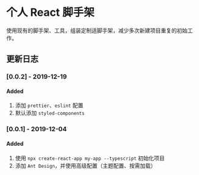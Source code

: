 # 个人 React 脚手架

使用现有的脚手架、工具，组装定制适脚手架，减少多次新建项目重复的初始工作。

## 更新日志

### [0.0.2] - 2019-12-19

#### Added

1. 添加 `prettier`、`eslint` 配置
2. 默认添加 `styled-components`

### [0.0.1] - 2019-12-04

#### Added

1. 使用 `npx create-react-app my-app --typescript` 初始化项目
2. 添加 `Ant Design`，并使用高级配置（主题配置、按需加载）
